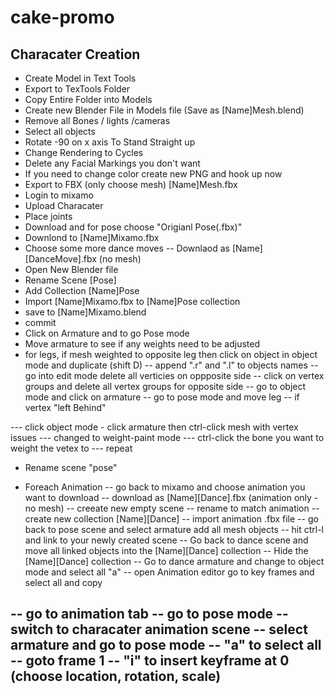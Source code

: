 # cake-promo

## Characater Creation

- Create Model in Text Tools
- Export to TexTools Folder
- Copy Entire Folder into Models
- Create new Blender File in Models file (Save as [Name]Mesh.blend)
- Remove all Bones / lights /cameras
- Select all objects
- Rotate -90 on x axis To Stand Straight up
- Change Rendering to Cycles
- Delete any Facial Markings you don't want
- If you need to change color create new PNG and hook up now
- Export to FBX (only choose mesh)  [Name]Mesh.fbx
- Login to mixamo
- Upload Characater
- Place joints
- Download and for pose choose "Origianl Pose(.fbx)"
- Downlond to [Name]Mixamo.fbx
- Choose some more dance moves
-- Downlaod as [Name][DanceMove].fbx (no mesh)
- Open New Blender file
- Rename Scene [Pose]
- Add Collection [Name]Pose
- Import [Name]Mixamo.fbx to [Name]Pose collection
- save to [Name]Mixamo.blend
- commit
- Click on Armature and to go Pose mode
- Move armature to see if any weights need to be adjusted
- for legs, if mesh weighted to opposite leg then click on object in object mode and duplicate (shift D)
-- append ".r" and ".l" to objects  names
-- go into edit mode delete all verticies on oppposite side
-- click on vertex groups and delete all vertex groups for opposite side
-- go to object mode and click on armature
-- go to pose mode and move leg
-- if vertex "left Behind"

--- click object mode - click armature then ctrl-click mesh with vertex issues
--- changed to weight-paint mode
--- ctrl-click the bone you want to weight the vetex to
--- repeat

- Rename scene "pose"

- Foreach Animation
-- go back to mixamo and choose animation you want to download
-- download as [Name][Dance].fbx (animation only - no mesh)
-- creeate new empty scene
-- rename to match animation
-- create new collection [Name][Dance]
-- import animation .fbx file
-- go back to pose scene and select armature add all mesh objects
-- hit ctrl-l and link to your newly created scene
-- Go back to dance scene and move all linked objects into the [Name][Dance] collection
-- Hide the [Name][Dance] collection
-- Go to dance armature and change to object mode and select all "a"
-- open Animation editor go to key frames and select all and copy

-- go to animation tab
-- go to pose mode
-- switch to characater animation scene
-- select armature and go to pose mode
-- "a" to select all
-- goto frame 1
-- "i" to insert keyframe at 0 (choose location, rotation, scale)
- 




